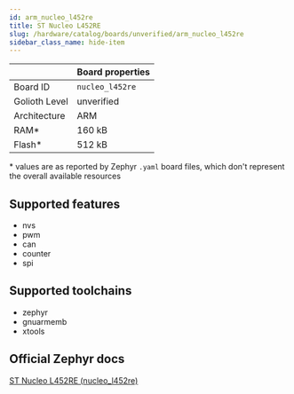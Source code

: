 ```yaml
---
id: arm_nucleo_l452re
title: ST Nucleo L452RE
slug: /hardware/catalog/boards/unverified/arm_nucleo_l452re
sidebar_class_name: hide-item
---
```


[//]: # (This is an auto-generated file, do not edit! Changes to it will be lost upon re-generation)



|                | Board properties     |
| -------------  | -------------------- |
| Board ID       | `nucleo_l452re` |
| Golioth Level  | unverified       |
| Architecture   | ARM |
| RAM*           | 160 kB |
| Flash*         | 512 kB |

\* values are as reported by Zephyr `.yaml` board files, which don't represent the overall available resources



## Supported features

* nvs
* pwm
* can
* counter
* spi

## Supported toolchains

* zephyr
* gnuarmemb
* xtools

## Official Zephyr docs

[ST Nucleo L452RE (nucleo_l452re)](https://docs.zephyrproject.org/latest/boards/arm/nucleo_l452re/doc/index.html)
